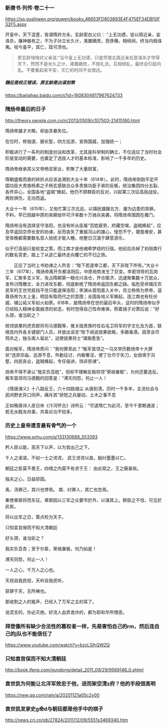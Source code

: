 ### 新唐书·列传·卷二十一
https://so.gushiwen.org/guwen/bookv_46653FD803893E4F475EF34DB10F32F5.aspx

开皇中，天下混壹，皆谓隋祚方永，玄龄密白父曰： “上无功德，徒以周近亲，妄诛杀，攘神器有之，不为子孙立长久计，淆置嫡庶，竞侈僭，相倾阋，终当内相诛夷。视今虽平，其亡，跬可须也。
>房玄龄悄悄对父亲说:“当今皇上无功德，只是凭借北周近亲任意诛杀才夺得天下，然而不是长久之计，淆置嫡庶，不按礼法，互相倾轧，最终会引起内乱。不要看起来平安，灭亡的时间不会很远。
##### 魏征是校正错误，房玄龄是出谋划策
https://baijiahao.baidu.com/s?id=1608304817967624733

### 隋炀帝最后的日子
http://theory.people.com.cn/n/2013/0509/c107503-21415160.html

隋炀帝雄才大略，却由贪暴失位。

在位时，修驰道、掘长堑，四方巡游，宣扬国威，加强统一；

积极进行了一系列的制度创设和改革，尤其是科举制的确立，不仅适应了当时社会阶层变动的需要，也奠定了选拔人才的基本标准，影响了一千多年的历史。

隋炀帝继承其父文帝杨坚家业，积聚了大量财富，

隋朝盛极而衰的转折点应该追溯到大业十年（614年）。此时，隋炀帝刚刚平定开国功臣大贵族杨素之子杨玄感联合众多贵族功臣子弟的反叛，统治集团四分五裂、各怀异心，全国各地“盗贼”蜂起，他仍不顾群臣的反对，兴起第三次征高丽战役，两败俱伤，无功而返。

大业十一年（615年），又匆忙第三次北巡，以镇抚雄踞北方、屡为边患的突厥。不料，早已觊觎中原的突厥始毕可汗率数十万骑兵突袭，将隋炀帝围困在雁门，

隋炀帝没有选择坚守洛阳，也没有听从臣属“百姓疲劳，府藏空竭，盗贼蜂起”，应及早返回京师长安的劝谏，反而丧失了重振河山的雄心，惶恐不宁，寝食难安，甚至夜晚都需要数名宫人拍抚才能入睡。他整日沉湎于肆意游乐，

似乎打高丽只是权宜之策，而江南才是他魂牵梦绕的归宿。他前后杀掉了劝阻南行的数名官吏，踏上了从逃亡最终走向覆亡的不归之旅。

　　正应了当时上书劝谏之人所言：“陛下若遂幸江都，天下非陛下所有。”大业十三年（617年），隋炀帝离开东都洛阳后，中原局势发生了巨变。李密领导的瓦岗军，汇聚多支义军，攻占隋朝第一粮仓兴洛仓，开仓赈济，迅速聚集数十万民众，发布讨隋檄文，全力进攻东都，彻底断绝了隋炀帝返回东都之路。临危受命镇压农民军的王世充抵挡不住只能退保洛阳；李渊从晋阳直入关中，另立杨侑为恭帝，遥尊炀帝为太上皇，明显有取而代之的意图；全国各地义军蜂起，连江南也有杜伏威、辅公祏义军如火如荼。618年，是隋炀帝在世的最后年头，这时的隋炀帝似乎已经陷入精神全面崩溃的状态，有时觉得自己性命难保，照着镜子对萧后说：“好头颈，谁当斫之？

统领骁果的虎贲郎将司马德戡等，推关陇贵族时任右屯卫将军的宇文化及为首，联络宫内外各关键部门人员，并放出谣言“陛下闻说骁果欲叛，多酿毒酒，因享会尽鸩杀之，独与南人留此”，迫使骁果将士“谋叛愈急”。

面对叛军，隋炀帝质问：“我何罪至此？”叛军首领之一马文举历数炀帝十大罪状“违弃宗庙，巡游不息，外勤征讨，内极奢淫，使丁壮尽于矢刀，女弱填于沟壑，四民丧业，盗贼蜂起，专任佞谀，饰非拒谏”。

炀帝不得不承认“我实负百姓”，但却不理解反叛将领“荣禄兼极”，为何还要造反。叛军首领司马德戡的回答是：“溥天同怨，何止一人！

《隋唐演义》十八路反王，六十四路烟尘
从唐到清，历时一千多年，主流社会与民间野史异口同声，痛斥其“骄怒之兵屡动，土木之事不息

正如晚唐诗人皮日休《汴河怀古》诗所云：“尽道隋亡为此河，至今千里赖通波；若无水殿龙舟事，共禹论功不较多。

### 历史上皇帝遗言最有骨气的一个
https://www.sohu.com/a/133130688_553393

矜人臣以能，高天下以声，以为皆出己之下。

千人之诺诺，不如一士之谔谔。
武王谔谔以昌，殷纣墨墨以亡。

朝廷之臣莫不畏王，四境之内莫不有求于王：
由此观之，王之蔽甚矣。

独夫之心，日益骄固。

禹、汤罪己，其兴也悖焉。
桀、纣罪人，其亡也忽焉。

秦使章邯将而东征，章邯因以三军之众要市於外，以谋其上。群臣之不信，可见於此矣。

将以出军之日，策点检为天子。

只知袁宫保而不知大清朝廷

好头颈，谁当斫之？

我实负百杏；至于尔辈，荣禄兼极，何乃如是！

溥天同怨，何止一人！

一人之心，千万人之心也。

天视自我民视，天听自我民听。

获罪于天，无所祷也。

那收割之人的冤声，已经入了万军之主的耳了。

说谎言的，你必灭绝。好流人血弄诡诈的，都为耶和华所憎恶。

### 拜登像所有缺少合法性的篡权者一样，先是害怕自己的rm，然后连自己的j队也不能信任了
https://www.youtube.com/watch?v=bzxLSIhQWZQ

### 只知袁宫保而不知大清朝廷
http://book.ifeng.com/gundong/detail_2011_09/29/9569146_0.shtml

### 袁世凯为何能让北洋军效忠于他，进而架空清z府？他的手段很高明
https://new.qq.com/rain/a/20201121a05c2y00

### 袁世凯发家史g命d与朝廷都是他手中的棋子
http://news.cri.cn/gb/27824/2011/12/09/5551s3469340.htm
